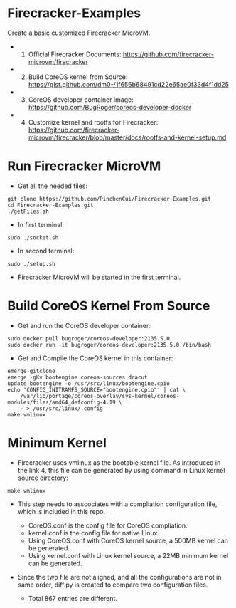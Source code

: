 # Firecracker-Examples
Create a basic customized Firecracker MicroVM.

* 1. Official Firecracker Documents: https://github.com/firecracker-microvm/firecracker
* 2. Build CoreOS kernel from Source: https://gist.github.com/dm0-/1f656b68491cd22e65ae0f33d4f1dd25
* 3. CoreOS developer container image: https://github.com/BugRoger/coreos-developer-docker
* 4. Customize kernel and rootfs for Firecracker: https://github.com/firecracker-microvm/firecracker/blob/master/docs/rootfs-and-kernel-setup.md

# Run Firecracker MicroVM
* Get all the needed files:
```
git clone https://github.com/PinchenCui/Firecracker-Examples.git
cd Firecracker-Examples.git
./getFiles.sh
```
* In first terminal:
```
sudo ./socket.sh
```
* In second terminal:
```
sudo ./setup.sh
```
* Firecracker MicroVM will be started in the first terminal.

# Build CoreOS Kernel From Source
- Get and run the CoreOS developer container:
```
sudo docker pull bugroger/coreos-developer:2135.5.0
sudo docker run -it bugroger/coreos-developer:2135.5.0 /bin/bash
```
- Get and Compile the CoreOS kernel in this container:
```
emerge-gitclone
emerge -gKv bootengine coreos-sources dracut
update-bootengine -o /usr/src/linux/bootengine.cpio
echo 'CONFIG_INITRAMFS_SOURCE="bootengine.cpio"' | cat \
    /var/lib/portage/coreos-overlay/sys-kernel/coreos-modules/files/amd64_defconfig-4.19 \
    - > /usr/src/linux/.config
make vmlinux
```

# Minimum Kernel
- Firecracker uses vmlinux as the bootable kernel file. As introduced in the link 4, this file can be generated by using command in Linux kernel source directory:
```
make vmlinux
```
- This step needs to asscociates with a compliation configuration file, which is included in this repo. 
  * CoreOS.conf is the config file for CoreOS compliation.
  * kernel.conf is the config file for native Linux.
  * Using CoreOS.conf with CoreOS kernel source, a 500MB kernel can be generated.
  * Using kernel.conf with Linux kernel source, a 22MB minimum kernel can be generated.

- Since the two file are not aligned, and all the configurations are not in same order, diff.py is created to compare two configuration files. 
  * Total 867 entries are different.
